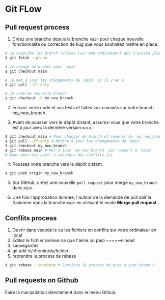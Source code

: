 # Git FLow

## Pull request process

1. Créez une branche depuis la branche `main` pour chaque nouvelle fonctionnalité ou correction de bug que vous souhaitez mettre en place.

```bash
# Je supprime les branch locales (sur mon ordinateur) qui n'existe plus sur le repo distant (sur Github)
$ git fetch --prune

# Je change de branch pour `main`
$ git checkout main

# Je met à jour les changements de `main` si il y'en a
$ git pull --ff-only

# Je crée ma nouvelle branch
$ git checkout -b my_new_branch
```

2. Écrivez votre code et vos tests et faites vos commits sur votre branch my_new_branch.

3. Avant de pousser vers le dépôt distant, assurez-vous que votre branche est à jour avec la dernière version `main` :
```bash
$ git checkout main # Pour changer de branch et revenir de `my_new_branch` à `main`
$ git pull --ff-only # Mettre à jour les changements de `main`
$ git checkout my_new_branch
$ git rebase main # Met à jour `my_new_branch` par rapport à `main`
# Vous pourriez avoir à résoudre des conflits ici
```

4. Poussez votre branche vers le dépôt distant.
```bash
$ git push origin my_new_branch
```

5. Sur GitHub, créez une nouvelle `pull request` pour merge `my_new_branch` dans `main`.

6. Une fois l'approbation donnée, l'*auteur* de la demande de pull doit la fusionner dans la branche `main` en utilisant le mode **Merge pull request** .


## Conflits process


1. Ouvrir dans vscode le ou les fichiers en conflits sur votre ordinateur en local
2. Editez le fichier (enleve ce que t'aime ou pas) ======> head
3. sauvegardez
4. git add le/chemin/du/fichier
5. reprendre le process de rebase
```bash
$ git rebase --continue # Continue le process de mise à jour étape 3
```

## Pull requests on Github
Faire la manipulation directement dans le menu Github.
